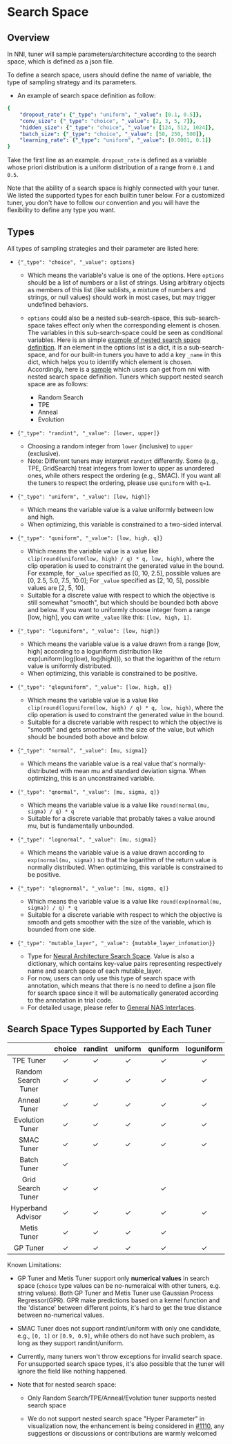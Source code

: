 # Search Space

## Overview

In NNI, tuner will sample parameters/architecture according to the search space, which is defined as a json file.

To define a search space, users should define the name of variable, the type of sampling strategy and its parameters.

* An example of search space definition as follow:

```yaml
{
    "dropout_rate": {"_type": "uniform", "_value": [0.1, 0.5]},
    "conv_size": {"_type": "choice", "_value": [2, 3, 5, 7]},
    "hidden_size": {"_type": "choice", "_value": [124, 512, 1024]},
    "batch_size": {"_type": "choice", "_value": [50, 250, 500]},
    "learning_rate": {"_type": "uniform", "_value": [0.0001, 0.1]}
}

```

Take the first line as an example. `dropout_rate` is defined as a variable whose priori distribution is a uniform distribution of a range from `0.1` and `0.5`.

Note that the ability of a search space is highly connected with your tuner. We listed the supported types for each builtin tuner below. For a customized tuner, you don't have to follow our convention and you will have the flexibility to define any type you want.

## Types

All types of sampling strategies and their parameter are listed here:

* `{"_type": "choice", "_value": options}`

  * Which means the variable's value is one of the options. Here `options` should be a list of numbers or a list of strings. Using arbitrary objects as members of this list (like sublists, a mixture of numbers and strings, or null values) should work in most cases, but may trigger undefined behaviors.
  * `options` could also be a nested sub-search-space, this sub-search-space takes effect only when the corresponding element is chosen. The variables in this sub-search-space could be seen as conditional variables. Here is an simple [example of nested search space definition](https://github.com/microsoft/nni/tree/master/examples/trials/mnist-nested-search-space/search_space.json). If an element in the options list is a dict, it is a sub-search-space, and for our built-in tuners you have to add a key `_name` in this dict, which helps you to identify which element is chosen. Accordingly, here is a [sample](https://github.com/microsoft/nni/tree/master/examples/trials/mnist-nested-search-space/sample.json) which users can get from nni with nested search space definition. Tuners which support nested search space are as follows:

    - Random Search 
    - TPE
    - Anneal
    - Evolution

* `{"_type": "randint", "_value": [lower, upper]}`
  * Choosing a random integer from `lower` (inclusive) to `upper` (exclusive).
  * Note: Different tuners may interpret `randint` differently. Some (e.g., TPE, GridSearch) treat integers from lower 
    to upper as unordered ones, while others respect the ordering (e.g., SMAC). If you want all the tuners to respect 
    the ordering, please use `quniform` with `q=1`.

* `{"_type": "uniform", "_value": [low, high]}`
  * Which means the variable value is a value uniformly between low and high.
  * When optimizing, this variable is constrained to a two-sided interval.

* `{"_type": "quniform", "_value": [low, high, q]}`
  * Which means the variable value is a value like `clip(round(uniform(low, high) / q) * q, low, high)`, where the clip operation is used to constraint the generated value in the bound. For example, for `_value` specified as [0, 10, 2.5], possible values are [0, 2.5, 5.0, 7.5, 10.0]; For `_value` specified as [2, 10, 5], possible values are [2, 5, 10].
  * Suitable for a discrete value with respect to which the objective is still somewhat "smooth", but which should be bounded both above and below. If you want to uniformly choose integer from a range [low, high], you can write `_value` like this: `[low, high, 1]`.

* `{"_type": "loguniform", "_value": [low, high]}`
  * Which means the variable value is a value drawn from a range [low, high] according to a loguniform distribution like exp(uniform(log(low), log(high))), so that the logarithm of the return value is uniformly distributed.
  * When optimizing, this variable is constrained to be positive.

* `{"_type": "qloguniform", "_value": [low, high, q]}`
  * Which means the variable value is a value like `clip(round(loguniform(low, high) / q) * q, low, high)`, where the clip operation is used to constraint the generated value in the bound.
  * Suitable for a discrete variable with respect to which the objective is "smooth" and gets smoother with the size of the value, but which should be bounded both above and below.

* `{"_type": "normal", "_value": [mu, sigma]}`
  * Which means the variable value is a real value that's normally-distributed with mean mu and standard deviation sigma. When optimizing, this is an unconstrained variable.

* `{"_type": "qnormal", "_value": [mu, sigma, q]}`
  * Which means the variable value is a value like `round(normal(mu, sigma) / q) * q`
  * Suitable for a discrete variable that probably takes a value around mu, but is fundamentally unbounded.

* `{"_type": "lognormal", "_value": [mu, sigma]}`
  * Which means the variable value is a value drawn according to `exp(normal(mu, sigma))` so that the logarithm of the return value is normally distributed. When optimizing, this variable is constrained to be positive.

* `{"_type": "qlognormal", "_value": [mu, sigma, q]}`
  * Which means the variable value is a value like `round(exp(normal(mu, sigma)) / q) * q`
  * Suitable for a discrete variable with respect to which the objective is smooth and gets smoother with the size of the variable, which is bounded from one side.

* `{"_type": "mutable_layer", "_value": {mutable_layer_infomation}}`
  * Type for [Neural Architecture Search Space][1]. Value is also a dictionary, which contains key-value pairs representing respectively name and search space of each mutable_layer.
  * For now, users can only use this type of search space with annotation, which means that there is no need to define a json file for search space since it will be automatically generated according to the annotation in trial code.
  * For detailed usage, please refer to [General NAS Interfaces][1].

## Search Space Types Supported by Each Tuner

|                   | choice  | randint | uniform | quniform | loguniform | qloguniform | normal  | qnormal | lognormal | qlognormal |
|:------:|:------:|:------:|:------:|:------:|:------:|:------:|:------:|:------:|:------:|:------:|
| TPE Tuner         | &#10003; | &#10003; | &#10003; | &#10003;  | &#10003;    | &#10003;     | &#10003; | &#10003; | &#10003;   | &#10003;    |
| Random Search Tuner| &#10003; | &#10003; | &#10003; | &#10003;  | &#10003;    | &#10003;     | &#10003; | &#10003; | &#10003;   | &#10003;    |
| Anneal Tuner   | &#10003; | &#10003; | &#10003; | &#10003;  | &#10003;    | &#10003;     | &#10003; | &#10003; | &#10003;   | &#10003;    |
| Evolution Tuner   | &#10003; | &#10003; | &#10003; | &#10003;  | &#10003;    | &#10003;     | &#10003; | &#10003; | &#10003;   | &#10003;    |
| SMAC Tuner        | &#10003; | &#10003; | &#10003; | &#10003;  | &#10003;    |      |  |  |    |     |
| Batch Tuner       | &#10003; |  |  |   |     |      |  |  |    |     |
| Grid Search Tuner | &#10003; | &#10003; |  | &#10003; |     | |  |  |    |     |
| Hyperband Advisor | &#10003; | &#10003; | &#10003; | &#10003;  | &#10003;    | &#10003;     | &#10003; | &#10003; | &#10003;   | &#10003;    |
| Metis Tuner   | &#10003; | &#10003; | &#10003; | &#10003;  |     |      |  |  |    |     |
| GP Tuner   | &#10003; | &#10003; | &#10003; | &#10003; | &#10003; | &#10003; | &#10003; | &#10003; | &#10003; | &#10003; |


Known Limitations:

* GP Tuner and Metis Tuner support only **numerical values** in search space (`choice` type values can be no-numeraical with other tuners, e.g. string values). Both GP Tuner and Metis Tuner use Gaussian Process Regressor(GPR). GPR make predictions based on a kernel function and the 'distance' between different points, it's hard to get the true distance between no-numerical values.

* SMAC Tuner does not support randint/uniform with only one candidate, e.g., `[0, 1]` or `[0.9, 0.9]`, while others do not have such problem, as long as they support randint/uniform.

* Currently, many tuners won't throw exceptions for invalid search space. For unsupported search space types, it's also possible that the tuner will ignore the field like nothing happened.

* Note that for nested search space:

    * Only Random Search/TPE/Anneal/Evolution tuner supports nested search space

    * We do not support nested search space "Hyper Parameter" in visualization now, the enhancement is being considered in [#1110](https://github.com/microsoft/nni/issues/1110), any suggestions or discussions or contributions are warmly welcomed

[1]: ../AdvancedFeature/GeneralNasInterfaces.md
